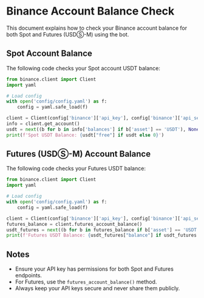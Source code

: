 # Binance Account Balance Check

This document explains how to check your Binance account balance for both Spot and Futures (USDⓈ-M) using the bot.

## Spot Account Balance

The following code checks your Spot account USDT balance:

```python
from binance.client import Client
import yaml

# Load config
with open('config/config.yaml') as f:
    config = yaml.safe_load(f)

client = Client(config['binance']['api_key'], config['binance']['api_secret'])
info = client.get_account()
usdt = next((b for b in info['balances'] if b['asset'] == 'USDT'), None)
print(f'Spot USDT Balance: {usdt["free"] if usdt else 0}')
```

## Futures (USDⓈ-M) Account Balance

The following code checks your Futures USDT balance:

```python
from binance.client import Client
import yaml

# Load config
with open('config/config.yaml') as f:
    config = yaml.safe_load(f)

client = Client(config['binance']['api_key'], config['binance']['api_secret'])
futures_balance = client.futures_account_balance()
usdt_futures = next((b for b in futures_balance if b['asset'] == 'USDT'), None)
print(f'Futures USDT Balance: {usdt_futures["balance"] if usdt_futures else 0}')
```

## Notes
- Ensure your API key has permissions for both Spot and Futures endpoints.
- For Futures, use the `futures_account_balance()` method.
- Always keep your API keys secure and never share them publicly.
